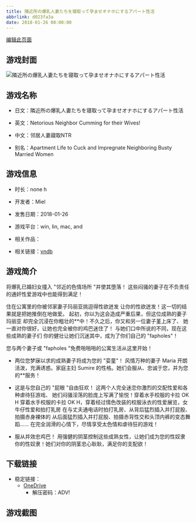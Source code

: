 ```yaml
---
title: 隣近所の爆乳人妻たちを寝取って孕ませオナホにするアパート性活
abbrlink: d023fa3a
date: 2018-01-26 00:00:00
---
```

[编辑此页面](https://github.com/ACG-3/ADV3-source/blob/main/source/_posts/games/%E9%9A%A3%E8%BF%91%E6%89%80%E3%81%AE%E7%88%86%E4%B9%B3%E4%BA%BA%E5%A6%BB%E3%81%9F%E3%81%A1%E3%82%92%E5%AF%9D%E5%8F%96%E3%81%A3%E3%81%A6%E5%AD%95%E3%81%BE%E3%81%9B%E3%82%AA%E3%83%8A%E3%83%9B%E3%81%AB%E3%81%99%E3%82%8B%E3%82%A2%E3%83%91%E3%83%BC%E3%83%88%E6%80%A7%E6%B4%BB.md)

## 游戏封面

![隣近所の爆乳人妻たちを寝取って孕ませオナホにするアパート性活](https://pan.timero.xyz/d/onedrive/img_lib_001/%E9%9A%A3%E8%BF%91%E6%89%80%E3%81%AE%E7%88%86%E4%B9%B3%E4%BA%BA%E5%A6%BB%E3%81%9F%E3%81%A1%E3%82%92%E5%AF%9D%E5%8F%96%E3%81%A3%E3%81%A6%E5%AD%95%E3%81%BE%E3%81%9B%E3%82%AA%E3%83%8A%E3%83%9B%E3%81%AB%E3%81%99%E3%82%8B%E3%82%A2%E3%83%91%E3%83%BC%E3%83%88%E6%80%A7%E6%B4%BB_cover.avif)


## 游戏名称

- 日文：隣近所の爆乳人妻たちを寝取って孕ませオナホにするアパート性活
- 英文：Netorious Neighbor Cumming for their Wives!
- 中文：邻居人妻寢取NTR

- 别名：Apartment Life to Cuck and Impregnate Neighboring Busty Married Women


## 游戏信息

- 时长：none h
- 开发者：Miel
- 发售日期：2018-01-26
- 游戏平台：win, lin, mac, and
- 相关作品：

- 相关链接：[vndb](https://vndb.org/v22469)


## 游戏简介

将爆乳已婚妇女撞入 "邻近的色情场所 "并使其堕落！
这些闷骚的妻子在不负责任的通奸性爱游戏中也能得到满足！

住在公寓里的你被邻家妻子玛丽亚挑逗得性欲迸发
让你的性欲迸发！这一切的结果就是把她推倒在地做爱。
起初，你以为这会造成严重后果，但这位成熟的妻子玛丽亚
却完全沉浸在你粗壮的**中！不久之后，你又和另一位妻子堇上床了、
她一直对你很好，让她也完全被你的鸡巴迷住了！
与她们口中所说的不同，现在这些成熟的妻子们
你的健壮让她们沉迷其中，成为了你们自己的 "fapholes"！

您与两个妻子或 "fapholes "免费啪啪啪的公寓生活从这里开始！

* 两位您梦寐以求的成熟妻子将成为您的 "娈童"！
风情万种的妻子 Maria 开朗活泼，充满诱惑。家庭主妇 Sumire
的性格。她们会服从、忠诚于您，并为您的**服务！

* 这是与您自己的 "屁眼 "自由狂欢！
这两个人完全迷恋你激烈的交配性爱和各种虐待狂游戏、
她们闷骚淫荡的脸庞上写满了愉悦！穿着水手校服的卡拉 OK H
穿着水手校服的卡拉 OK H，穿着经过情色改装的校服泳衣的性爱展览，女牛仔性爱和拍打乳房
在与丈夫通电话时拍打乳房、从背后猛烈插入并打屁股、拍摄赤身裸体的
从后面猛烈插入并打屁股、拍摄赤背性交和头顶内裤的变态舞蹈......
在完全润滑的心情下，尽情享受太色情和虐待狂的游戏！

* 服从并效忠鸡巴！
用强健的阴茎控制这些成熟女性，让她们成为您的性奴隶
你的性奴隶！她们对你的阴茎忠心耿耿，满足你的支配欲！



## 下载链接

- 稳定链接：
    - [OneDrive](https://pan.timero.xyz/onedrive/adv_lib_001/%E9%9A%A3%E8%BF%91%E6%89%80%E3%81%AE%E7%88%86%E4%B9%B3%E4%BA%BA%E5%A6%BB%E3%81%9F%E3%81%A1%E3%82%92%E5%AF%9D%E5%8F%96%E3%81%A3%E3%81%A6%E5%AD%95%E3%81%BE%E3%81%9B%E3%82%AA%E3%83%8A%E3%83%9B%E3%81%AB%E3%81%99%E3%82%8B%E3%82%A2%E3%83%91%E3%83%BC%E3%83%88%E6%80%A7%E6%B4%BB)
        - 解压密码：ADV!



## 游戏截图


